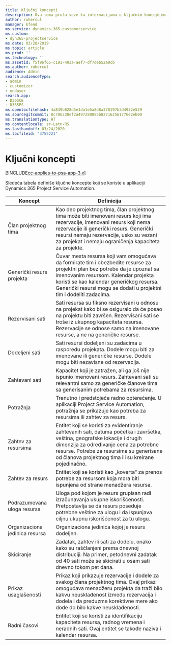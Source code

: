 ```yaml
---
title: Ključni koncepti
description: Ova tema pruža veze ka informacijama o ključnim konceptima za upravljanje resursima u aplikaciji Project Service Automation.
author: ruhercul
manager: kfend
ms.service: dynamics-365-customerservice
ms.custom:
- dyn365-projectservice
ms.date: 03/28/2019
ms.topic: article
ms.prod: ''
ms.technology: ''
ms.assetid: f5f96f65-c191-493a-aef7-df7deb52a9cb
ms.author: ruhercul
audience: Admin
search.audienceType:
- admin
- customizer
- enduser
search.app:
- D365CE
- D365PS
ms.openlocfilehash: 4a839b828d5e1da1e5a8d8a378197b3d4932e529
ms.sourcegitcommit: 8c786230ef2a497280885b827162561776e2eb00
ms.translationtype: HT
ms.contentlocale: sr-Latn-RS
ms.lasthandoff: 03/24/2020
ms.locfileid: "3755221"
---
```

# <a name="key-concepts"></a>Ključni koncepti

[!INCLUDE[cc-applies-to-psa-app-3.x](../includes/cc-applies-to-psa-app-3x.md)]

Sledeća tabela definiše ključne koncepte koji se koriste u aplikaciji Dynamics 365 Project Service Automation.

| Koncept                    | Definicija |
|----------------------------|------------|
| Član projektnog tima        | Kao deo projektnog tima, član projektnog tima može biti imenovani resurs koji ima rezervacije, imenovani resurs koji nema rezervacije ili generički resurs. Generički resursi nemaju rezervacije, usko su vezani za projekat i nemaju ograničenja kapaciteta za projekte. |
| Generički resurs projekta   | Čuvar mesta resursa koji vam omogućava da formirate tim i obezbedite resurse za projektni plan bez potrebe da je upoznat sa imenovanim resursom. Kalendar projekta koristi se kao kalendar generičkog resursa. Generički resursi mogu se dodati u projektni tim i dodeliti zadacima. |
| Rezervisani sati               | Sati resursa su fiksno rezervisani u odnosu na projekat kako bi se osiguralo da će posao na projektu biti završen. Rezervisani sati se troše iz ukupnog kapaciteta resursa. Rezervacije se odnose samo na imenovane resurse, a ne na generičke resurse. |
| Dodeljeni sati             | Sati resursi dodeljeni su zadacima u rasporedu projekata. Dodele mogu biti za imenovane ili generičke resurse. Dodele mogu biti nezavisne od rezervacija. |
| Zahtevani sati             | Kapacitet koji je zatražen, ali ga još nije ispunio imenovani resurs. Zahtevani sati su relevantni samo za generičke članove tima sa generisanim potrebama za resursima. |
| Potražnja                     | Trenutno i predstojeće radno opterećenje. U aplikaciji Project Service Automation, potražnja se prikazuje kao potreba za resursima ili zahtev za resurs. |
| Zahtev za resursima       | Entitet koji se koristi za evidentiranje zahtevanih sati, datuma početka i završetka, veština, geografske lokacije i drugih dimenzija za određivanje cena za potrebne resurse. Potrebe za resursima su generisane od članova projektnog tima ili su kreirane pojedinačno. |
| Zahtev za resurs           | Entitet koji se koristi kao „koverta“ za prenos potrebe za resursom koja mora biti ispunjena od strane menadžera resursa. |
| Podrazumevana uloga resursa      | Uloga pod kojom je resurs grupisan radi izračunavanja ukupne iskorišćenosti. Pretpostavlja se da resurs poseduje potrebne veštine za ulogu i da ispunjava ciljnu ukupnu iskorišćenost za tu ulogu. |
| Organizaciona jedinica resursa | Organizaciona jedinica kojoj je resurs dodeljen. |
| Skiciranje                    | Zadatak, zahtev ili sati za dodelu, onako kako su raščlanjeni prema dnevnoj distribuciji. Na primer, petodnevni zadatak od 40 sati može se skicirati u osam sati dnevno tokom pet dana. |
| Prikaz usaglašenosti        | Prikaz koji prikazuje rezervacije i dodele za svakog člana projektnog tima. Ovaj prikaz omogućava menadžeru projekta da traži bilo kakvu neusklađenost između rezervacija i dodela i da preduzme korektivne mere ako dođe do bilo kakve neusklađenosti. |
| Radni časovi                 | Entitet koji se koristi za identifikaciju kapaciteta resursa, radnog vremena i neradnih sati. Ovaj entitet se takođe naziva i kalendar resursa. |
